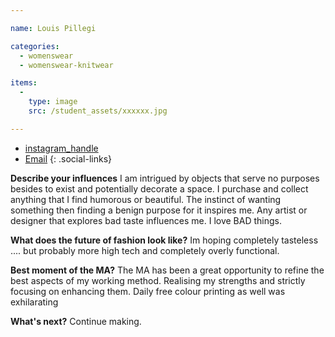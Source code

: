 ```yaml
---

name: Louis Pillegi

categories:
  - womenswear
  - womenswear-knitwear

items:
  -
    type: image
    src: /student_assets/xxxxxx.jpg

---
```


* [instagram_handle](https://www.instagram.com/@louispileggi/)
* [Email](mailto:louis.pileggi@network.rca.ac.uk)
{: .social-links}

**Describe your influences**
I am intrigued by objects that serve no purposes besides to exist and potentially decorate a space. I purchase and collect anything that I find humorous or beautiful. The instinct of wanting something then finding a benign purpose for it inspires me. Any artist or designer that explores bad taste influences me. I love BAD things.

**What does the future of fashion look like?**
Im hoping completely tasteless .... but probably more high tech and completely overly functional.

**Best moment of the MA?**
The MA has been a great opportunity to refine the best aspects of my working method. Realising my strengths and strictly focusing on enhancing them. Daily free colour printing as well was exhilarating

**What's next?**
Continue making.
